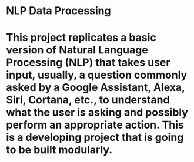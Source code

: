 # NLP Data Processing

# This project replicates a basic version of Natural Language Processing (NLP) that takes user input, usually, a question commonly asked by a Google Assistant, Alexa, Siri, Cortana, etc., to understand what the user is asking and possibly perform an appropriate action. This is a developing project that is going to be built modularly. 
